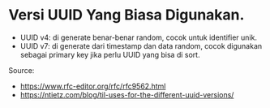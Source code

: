# Versi UUID Yang Biasa Digunakan.

- UUID v4: di generate benar-benar random, cocok untuk identifier unik.
- UUID v7: di generate dari timestamp dan data random, cocok digunakan sebagai primary key jika perlu UUID yang bisa di sort.

Source:
- https://www.rfc-editor.org/rfc/rfc9562.html
- https://ntietz.com/blog/til-uses-for-the-different-uuid-versions/
